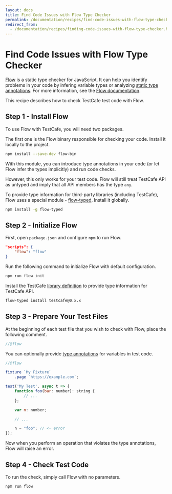 ```yaml
---
layout: docs
title: Find Code Issues with Flow Type Checker
permalink: /documentation/recipes/find-code-issues-with-flow-type-checker.html
redirect_from:
  - /documentation/recipes/finding-code-issues-with-flow-type-checker.html
---
```

# Find Code Issues with Flow Type Checker

[Flow](https://flow.org/en/) is a static type checker for JavaScript. It can help you identify problems in your code
by infering variable types or analyzing [static type annotations](https://flow.org/en/docs/types/). For more information, see the [Flow documentation](https://flow.org/en/docs/).

This recipe describes how to check TestCafe test code with Flow.

## Step 1 - Install Flow

To use Flow with TestCafe, you will need two packages.

The first one is the Flow binary responsible for checking your code. Install it locally to the project.

```sh
npm install --save-dev flow-bin
```

With this module, you can introduce type annotations in your code (or let Flow infer the types implicitly) and run code checks.

However, this only works for your test code. Flow will still treat TestCafe API as untyped and imply that all API members has the type `any`.

To provide type information for third-party libraries (including TestCafe), Flow uses a special module - [flow-typed](https://github.com/flowtype/flow-typed). Install it globally.

```sh
npm install -g flow-typed
```

## Step 2 - Initialize Flow

First, open `package.json` and configure `npm` to run Flow.

```json
"scripts": {
    "flow": "flow"
}
```

Run the following command to initialize Flow with default configuration.

```sh
npm run flow init
```

Install the TestCafe [library definition](https://flow.org/en/docs/libdefs/) to provide type information for TestCafe API.

```sh
flow-typed install testcafe@0.x.x
```

## Step 3 - Prepare Your Test Files

At the beginning of each test file that you wish to check with Flow, place the following comment.

```js
//@flow
```

You can optionally provide [type annotations](https://flow.org/en/docs/types/) for variables in test code.

```js
//@flow

fixture `My Fixture`
    .page `https://example.com`;

test('My Test', async t => {
    function foo(bar: number): string {
        // ...
    };

    var n: number;

    // ...

    n = "foo"; // <- error
});
```

Now when you perform an operation that violates the type annotations, Flow will raise an error.

## Step 4 - Check Test Code

To run the check, simply call Flow with no parameters.

```sh
npm run flow
```
